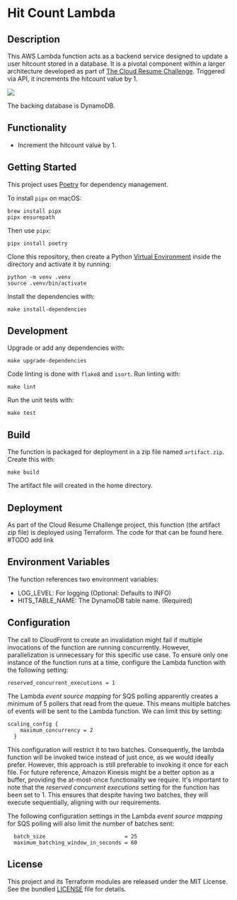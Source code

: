 # Hit Count Lambda 

## Description
This AWS Lambda function acts as a backend service designed to update a user hitcount stored in a database. It is a pivotal component within a larger architecture developed as part of [The Cloud Resume Challenge](https://cloudresumechallenge.dev/). Triggered via API, it increments the hitcount value by 1.

![](TODO.png)

The backing database is DynamoDB.

## Functionality
- Increment the hitcount value by 1.

## Getting Started
This project uses [Poetry](https://python-poetry.org/docs/#installation) for dependency management. 

To install `pipx` on macOS:
```
brew install pipx
pipx ensurepath
```
Then use `pipx`: 
```
pipx install poetry
```

Clone this repository, then create a Python [Virtual Environment](https://docs.python.org/3/tutorial/venv.html) inside the directory and activate it by running:
```
python -m venv .venv
source .venv/bin/activate
```

Install the dependencies with:
```
make install-dependencies
```

## Development
Upgrade or add any dependencies with:
```
make upgrade-dependencies
```

Code linting is done with `flake8` and `isort`. Run linting with:
```
make lint
``` 

Run the unit tests with:
```
make test
```

## Build
The function is packaged for deployment in a zip file named `artifact.zip`. Create this with:
```
make build
```
The artifact file will created in the home directory.

## Deployment
As part of the Cloud Resume Challenge project, this function (the artifact zip file) is deployed using Terraform. The code for that can be found here. #TODO add link

## Environment Variables
The function references two environment variables:
- LOG_LEVEL: For logging (Optional: Defaults to INFO)
- HITS_TABLE_NAME: The DynamoDB table name. (Required)

## Configuration
The call to CloudFront to create an invalidation might fail if multiple invocations of the function are running concurrently. However, parallelization is unnecessary for this specific use case. To ensure only one instance of the function runs at a time, configure the Lambda function with the following setting: 
```
reserved_concurrent_executions = 1
```

The Lambda *event source mapping* for SQS polling apparently creates a minimum of 5 pollers that read from the queue. This means multiple batches of events will be sent to the Lambda function. We can limit this by setting:
```
scaling_config {
    maximum_concurrency = 2
  }
```
This configuration will restrict it to two batches. Consequently, the lambda function will be invoked twice instead of just once, as we would ideally prefer. However, this approach is still preferable to invoking it once for each file. For future reference, Amazon Kinesis might be a better option as a buffer, providing the at-most-once functionality we require. It's important to note that the *reserved concurrent executions* setting for the function has been set to 1. This ensures that despite having two batches, they will execute sequentially, aligning with our requirements.

The following configuration settings in the Lambda *event source mapping* for SQS polling will also limit the number of batches sent:
```
  batch_size                         = 25
  maximum_batching_window_in_seconds = 60
``` 

## License
This project and its Terraform modules are released under the MIT License. See
the bundled [LICENSE](LICENSE.md) file for details.

